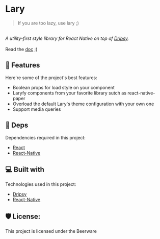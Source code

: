 # Lary
> If you are too lazy, use lary ;)
<br>
<i id="description">A utility-first style library for React Native on top of <a href='https://github.com/nandorojo/dripsy' target='_blank'>Dripsy</a>.</i>
<br><br>
Read the <a href="https://github.com/RiceCooker-dev/Lary/blob/master/doc/doc.md">doc</a> ;)

<h2>🧐 Features</h2>

Here're some of the project's best features:

*   Boolean props for load style on your component
*   Laryfy components from your favorite library sutch as react-native-paper
*   Overload the default Lary's theme configuration with your own one
*   Support media queries

<h2>🔗 Deps</h2>

Dependencies required in this project:

*   <a href='https://github.com/facebook/react' target='_blank'>React</a>
*   <a href='https://github.com/facebook/react-native' target='_blank'>React-Native</a>
  
<h2>💻 Built with</h2>

Technologies used in this project:

*   <a href='https://github.com/nandorojo/dripsy' target='_blank'>Dripsy</a>
*   <a href='https://github.com/facebook/react-native' target='_blank'>React-Native</a>

<h2>🛡️ License:</h2>

This project is licensed under the Beerware
